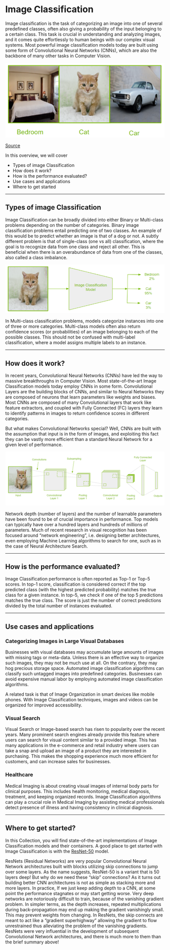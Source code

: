 # Image Classification

Image classification is the task of categorizing an image into one of several predefined classes, often also giving a probability of the input belonging to a certain class. This task is crucial in understanding and analyzing images, and it comes quite effortlessly to human beings with our complex visual systems. Most powerful image classification models today are built using some form of Convolutional Neural Networks (CNNs), which are also the backbone of many other tasks in Computer Vision.

![What is Image Classification?](img/1_image-classification-figure-1.PNG)

[Source](https://github.com/NVlabs/stylegan)

In this overview, we will cover
- Types of image Classification
- How does it work?
- How is the performance evaluated?
- Use cases and applications
- Where to get started

---
## Types of image Classification
Image Classification can be broadly divided into either Binary or Multi-class problems depending on the number of categories. Binary image classification problems entail predicting one of two classes. An example of this would be to predict whether an image is that of a dog or not. A subtly different problem is that of single-class (one vs all) classification, where the goal is to recognize data from one class and reject all other. This is beneficial when there is an overabundance of data from one of the classes, also called a class imbalance.

![Input and Outputs for Image Classification](img/1_image-classification-figure-2.PNG)

In Multi-class classification problems, models categorize instances into one of three or more categories. Multi-class models often also return confidence scores (or probabilities) of an image belonging to each of the possible classes. This should not be confused with multi-label classification, where a model assigns multiple labels to an instance.

---
## How does it work?
In recent years, Convolutional Neural Networks (CNNs) have led the way to massive breakthroughs in Computer Vision. Most state-of-the-art Image Classification models today employ CNNs in some form. Convolutional Layers are the building blocks of CNNs, and similar to Neural Networks they are composed of neurons that learn parameters like weights and biases.  Most CNNs are composed of many Convolutional layers that work like feature extractors, and coupled with Fully Connected (FC) layers they learn to identify patterns in images to return confidence scores in different categories. 

But what makes Convolutional Networks special? Well, CNNs are built with the assumption that input is in the form of images, and exploiting this fact they can be vastly more efficient than a standard Neural Network for a given level of performance.

![Typical CNN architecture](img/1_image-classification-figure-3.PNG)

Network depth (number of layers) and the number of learnable parameters have been found to be of crucial importance in performance. Top models can typically have over a hundred layers and hundreds of millions of parameters. Much of recent research in visual recognition has been focused around “network engineering”, i.e. designing better architectures, even employing Machine Learning algorithms to search for one, such as in the case of Neural Architecture Search.

---
## How is the performance evaluated?
Image Classification performance is often reported as Top-1 or Top-5  scores. In top-1 score, classification is considered correct if the top predicted class (with the highest predicted probability) matches the true class for a given instance. In top-5, we check if one of the top 5 predictions matches the true class. The score is just the number of correct predictions divided by the total number of instances evaluated.

---
## Use cases and applications
### Categorizing Images  in Large Visual Databases
Businesses with visual databases may accumulate large amounts of images with missing tags or meta-data. Unless there is an effective way to organize such images, they may not be much use at all. On the contrary, they may hog precious storage space. Automated image classification algorithms can classify such untagged images into predefined categories. Businesses can avoid expensive manual labor by employing automated image classification algorithms.

A related task is that of Image Organization in smart devices like mobile phones. With Image Classification techniques, images and videos can be organized for improved accessibility.

### Visual Search
Visual Search or Image-based search has risen to popularity over the recent years. Many prominent search engines already provide this feature where users can search for visual content similar to a provided image. This has many applications in the e-commerce and retail industry where users can take a snap and upload an image of a product they are interested in purchasing. This makes the shopping experience much more efficient for customers, and can increase sales for businesses.


### Healthcare
Medical Imaging is about creating visual images of internal body parts for clinical purposes. This includes health monitoring, medical diagnosis, treatment, and keeping organized records. Image Classification algorithms can play a crucial role in Medical Imaging by assisting medical professionals detect presence of illness and having consistency in clinical diagnosis.

---
## Where to get started?
In this Collection, you will find state-of-the-art implementations of Image Classification models and their containers. A good place to get started with Image Classification is with the [ResNet-50](https://github.com/NVIDIA/DeepLearningExamples/tree/master/PyTorch/Classification/ConvNets/resnet50v1.5) model.

ResNets (Residual Networks) are very popular Convolutional Neural Network architectures built with blocks utilizing skip connections to jump over some layers. As the name suggests, ResNet-50 is a variant that is 50 layers deep! But why do we need these “skip” connections? As it turns out building better CNN architectures is not as simple as stacking more and more layers. In practice, If we just keep adding depth to a CNN, at some point the performance stagnates or may start getting worse. Very deep networks are notoriously difficult to train, because of the vanishing gradient problem. In simpler terms, as the depth increases, repeated multiplications during back-propagation may end up making the gradient vanishingly small. This may prevent weights from changing. In ResNets, the skip connects are meant to act like a “gradient superhighway” allowing the gradient to flow unrestrained thus alleviating the problem of the vanishing gradients. ResNets were very influential in the development of subsequent Convolutional Network architectures, and there is much more to them than the brief summary above!
